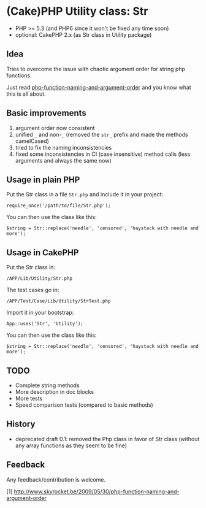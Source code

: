 # (Cake)PHP Utility class: Str

* PHP >= 5.3 (and PHP6 since it won't be fixed any time soon)
* optional: CakePHP 2.x (as Str class in Utility package)


## Idea
Tries to overcome the issue with chaotic argument order for string php functions.

Just read [php-function-naming-and-argument-order](1)
and you know what this is all about.

## Basic improvements

1. argument order now consistent
2. unified `_` and non-`_` (removed the `str_` prefix and made the methods camelCased)
3. tried to fix the naming inconsistencies
4. fixed some inconsistencies in CI (case insensitive) method calls (less arguments and always the same now)


## Usage in plain PHP

Put the Str class in a file `Str.php` and include it in your project:

	require_once('/path/to/file/Str.php');
	
You can then use the class like this:

	$string = Str::replace('needle', 'censored', 'haystack with needle and more');
		

## Usage in CakePHP

Put the Str class in:

	/APP/Lib/Utility/Str.php
	
The test cases go in:
	
	/APP/Test/Case/Lib/Utility/StrTest.php
	
Import it in your bootstrap:

	App::uses('Str', 'Utility');
	
You can then use the class like this:

	$string = Str::replace('needle', 'censored', 'haystack with needle and more');
	
	
## TODO

* Complete string methods
* More description in doc blocks
* More tests
* Speed comparison tests (compared to basic methods)

## History

* deprecated draft 0.1: removed the Php class in favor of Str class (without any array functions as they seem to be fine)

## Feedback
Any feedback/contribution is welcome.

[1] http://www.skyrocket.be/2009/05/30/php-function-naming-and-argument-order